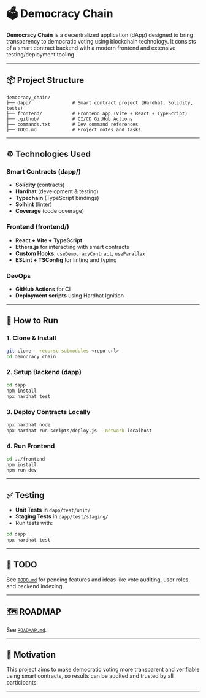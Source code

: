 # 🗳️ Democracy Chain

**Democracy Chain** is a decentralized application (dApp) designed to bring transparency to democratic voting using blockchain technology. It consists of a smart contract backend with a modern frontend and extensive testing/deployment tooling.

---

## 📦 Project Structure

```
democracy_chain/
├── dapp/               # Smart contract project (Hardhat, Solidity, tests)
├── frontend/           # Frontend app (Vite + React + TypeScript)
├── .github/            # CI/CD GitHub Actions
├── commands.txt        # Dev command references
├── TODO.md             # Project notes and tasks
```

---

## ⚙️ Technologies Used

### Smart Contracts (dapp/)

- **Solidity** (contracts)
- **Hardhat** (development & testing)
- **Typechain** (TypeScript bindings)
- **Solhint** (linter)
- **Coverage** (code coverage)

### Frontend (frontend/)

- **React + Vite + TypeScript**
- **Ethers.js** for interacting with smart contracts
- **Custom Hooks**: `useDemocracyContract`, `useParallax`
- **ESLint + TSConfig** for linting and typing

### DevOps

- **GitHub Actions** for CI
- **Deployment scripts** using Hardhat Ignition

---

## 🚀 How to Run

### 1. Clone & Install

```bash
git clone --recurse-submodules <repo-url>
cd democracy_chain
```

### 2. Setup Backend (dapp)

```bash
cd dapp
npm install
npx hardhat test
```

### 3. Deploy Contracts Locally

```bash
npx hardhat node
npx hardhat run scripts/deploy.js --network localhost
```

### 4. Run Frontend

```bash
cd ../frontend
npm install
npm run dev
```

---

## ✅ Testing

- **Unit Tests** in `dapp/test/unit/`
- **Staging Tests** in `dapp/test/staging/`
- Run tests with:

```bash
cd dapp
npx hardhat test
```

---

## 📄 TODO

See [`TODO.md`](TODO.md) for pending features and ideas like vote auditing, user roles, and backend indexing.

---

## 🗺️ ROADMAP

See [`ROADMAP.md`](ROADMAP.md).

---

## 🧠 Motivation

This project aims to make democratic voting more transparent and verifiable using smart contracts, so results can be audited and trusted by all participants.

---
